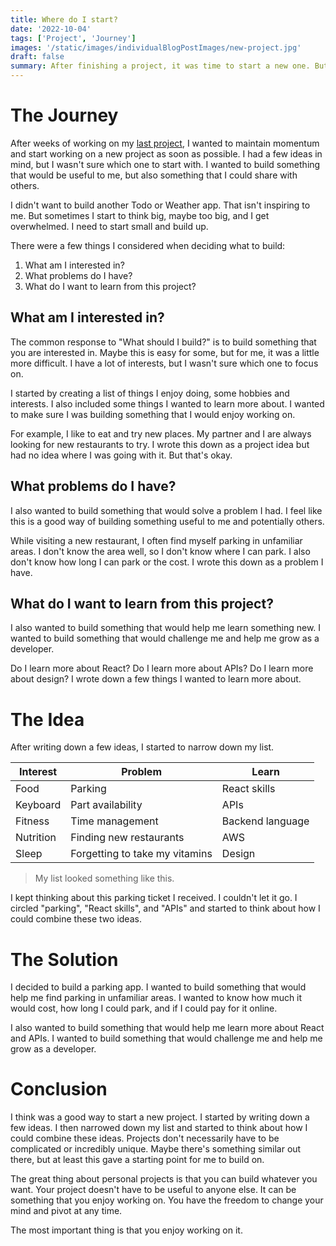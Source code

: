```yaml
---
title: Where do I start?
date: '2022-10-04'
tags: ['Project', 'Journey']
images: '/static/images/individualBlogPostImages/new-project.jpg'
draft: false
summary: After finishing a project, it was time to start a new one. But where do I begin? What do I build? These are the questions I asked myself. This post is about my journey in creating a new project and the steps I took to get started.
---
```


# The Journey

After weeks of working on my [last project](https://github.com/Cwarcup/ctt-front-end), I wanted to maintain momentum and start working on a new project as soon as possible. I had a few ideas in mind, but I wasn't sure which one to start with. I wanted to build something that would be useful to me, but also something that I could share with others.

I didn't want to build another Todo or Weather app. That isn't inspiring to me. But sometimes I start to think big, maybe too big, and I get overwhelmed. I need to start small and build up.

There were a few things I considered when deciding what to build:

1. What am I interested in?
2. What problems do I have?
3. What do I want to learn from this project?

## What am I interested in?

The common response to "What should I build?" is to build something that you are interested in. Maybe this is easy for some, but for me, it was a little more difficult. I have a lot of interests, but I wasn't sure which one to focus on.

I started by creating a list of things I enjoy doing, some hobbies and interests. I also included some things I wanted to learn more about. I wanted to make sure I was building something that I would enjoy working on.

For example, I like to eat and try new places. My partner and I are always looking for new restaurants to try. I wrote this down as a project idea but had no idea where I was going with it. But that's okay.

## What problems do I have?

I also wanted to build something that would solve a problem I had. I feel like this is a good way of building something useful to me and potentially others.

While visiting a new restaurant, I often find myself parking in unfamiliar areas. I don't know the area well, so I don't know where I can park. I also don't know how long I can park or the cost. I wrote this down as a problem I have.

## What do I want to learn from this project?

I also wanted to build something that would help me learn something new. I wanted to build something that would challenge me and help me grow as a developer.

Do I learn more about React? Do I learn more about APIs? Do I learn more about design? I wrote down a few things I wanted to learn more about.

# The Idea

After writing down a few ideas, I started to narrow down my list.

| Interest  | Problem                        | Learn            |
| --------- | ------------------------------ | ---------------- |
| Food      | Parking                        | React skills     |
| Keyboard  | Part availability              | APIs             |
| Fitness   | Time management                | Backend language |
| Nutrition | Finding new restaurants        | AWS              |
| Sleep     | Forgetting to take my vitamins | Design           |

> My list looked something like this.

I kept thinking about this parking ticket I received. I couldn't let it go. I circled "parking", "React skills", and "APIs" and started to think about how I could combine these two ideas.

# The Solution

I decided to build a parking app. I wanted to build something that would help me find parking in unfamiliar areas. I wanted to know how much it would cost, how long I could park, and if I could pay for it online.

I also wanted to build something that would help me learn more about React and APIs. I wanted to build something that would challenge me and help me grow as a developer.

# Conclusion

I think was a good way to start a new project. I started by writing down a few ideas. I then narrowed down my list and started to think about how I could combine these ideas. Projects don't necessarily have to be complicated or incredibly unique. Maybe there's something similar out there, but at least this gave a starting point for me to build on.

The great thing about personal projects is that you can build whatever you want. Your project doesn't have to be useful to anyone else. It can be something that you enjoy working on. You have the freedom to change your mind and pivot at any time.

The most important thing is that you enjoy working on it.
